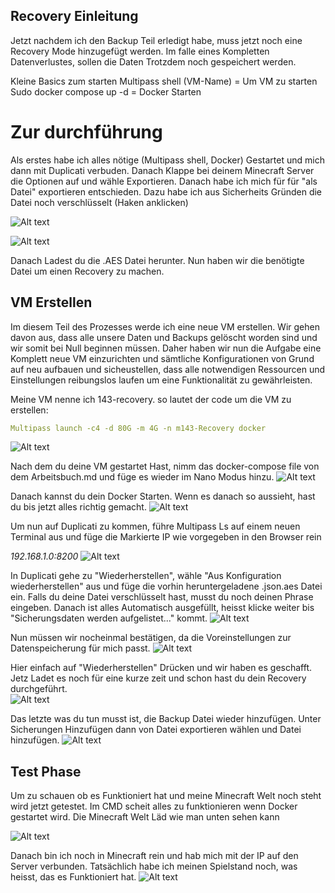 ## Recovery Einleitung

Jetzt nachdem ich den Backup Teil erledigt habe, muss jetzt noch eine Recovery Mode hinzugefügt werden. Im falle eines Kompletten Datenverlustes, sollen die Daten Trotzdem noch gespeichert werden.

Kleine Basics zum starten
Multipass shell (VM-Name) = Um VM zu starten
Sudo docker compose up -d = Docker Starten


# Zur durchführung

Als erstes habe ich alles nötige (Multipass shell, Docker) Gestartet und mich dann mit Duplicati verbuden.
Danach Klappe bei deinem Minecraft Server die Optionen auf und wähle Exportieren. Danach habe ich mich für für "als Datei" exportieren entschieden. Dazu habe ich aus Sicherheits Gründen die Datei noch verschlüsselt (Haken anklicken)

![Alt text](<Recovery Step 1.png>)

![Alt text](image-7.png)

Danach Ladest du die .AES Datei herunter. Nun haben wir die benötigte Datei um einen Recovery zu machen. 

## VM Erstellen

Im diesem Teil des Prozesses werde ich eine neue VM erstellen. Wir gehen davon aus, dass alle unsere Daten und Backups gelöscht worden sind und wir somit bei Null beginnen müssen. Daher haben wir nun die Aufgabe eine Komplett neue VM einzurichten und sämtliche Konfigurationen von Grund auf neu aufbauen und sicheustellen, dass alle notwendigen Ressourcen und Einstellungen reibungslos laufen um eine Funktionalität zu gewährleisten.

Meine VM nenne ich 143-recovery. so lautet der code um die VM zu erstellen:
```yaml
Multipass launch -c4 -d 80G -m 4G -n m143-Recovery docker
```

![Alt text](image-8.png)

Nach dem du deine VM gestartet Hast, nimm das docker-compose file von dem Arbeitsbuch.md und füge es wieder im Nano Modus hinzu. 
![Alt text](image-9.png)

Danach kannst du dein Docker Starten. 
Wenn es danach so aussieht, hast du bis jetzt alles richtig gemacht. 
![Alt text](image-10.png)




Um nun auf Duplicati zu kommen, führe Multipass Ls auf einem neuen Terminal aus und füge die Markierte IP wie vorgegeben in den Browser rein

*192.168.1.0:8200*
![Alt text](image-11.png)

In Duplicati gehe zu "Wiederherstellen", wähle "Aus Konfiguration wiederherstellen" aus und füge die vorhin heruntergeladene .json.aes Datei ein.
Falls du deine Datei verschlüsselt hast, musst du noch deinen Phrase eingeben. Danach ist alles Automatisch ausgefüllt, heisst klicke weiter bis "Sicherungsdaten werden aufgelistet..." kommt.
![Alt text](image-12.png)

Nun müssen wir nocheinmal bestätigen, da die Voreinstellungen zur Datenspeicherung für mich passt. 
![Alt text](image-13.png)

Hier einfach auf "Wiederherstellen" Drücken und wir haben es geschafft. Jetz Ladet es noch für eine kurze zeit und schon hast du dein Recovery durchgeführt.  
![Alt text](image-14.png)

Das letzte was du tun musst ist, die Backup Datei wieder hinzufügen. Unter Sicherungen Hinzufügen dann von Datei exportieren wählen und Datei hinzufügen.
![Alt text](image-15.png)

## Test Phase

Um zu schauen ob es Funktioniert hat und meine Minecraft Welt noch steht wird jetzt getestet. 
Im CMD scheit alles zu funktionieren wenn Docker gestartet wird. Die Minecraft Welt Läd wie man unten sehen kann


![Alt text](image-16.png)

Danach bin ich noch in Minecraft rein und hab mich mit der IP auf den Server verbunden. Tatsächlich habe ich meinen Spielstand noch, was heisst, das es Funktioniert hat. 
![Alt text](image-17.png)